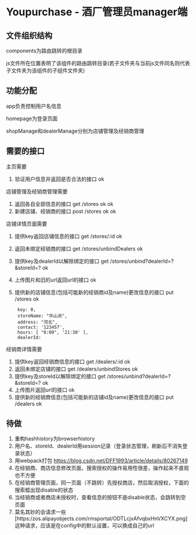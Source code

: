 # Youpurchase - 酒厂管理员manager端

## 文件组织结构

components为路由跳转的根目录

js文件所在位置表明了该组件的路由跳转目录(若子文件夹与当前js文件同名则代表子文件夹为该组件的子组件文件夹)

## 功能分配

app负责控制用户名信息

homepage为登录页面

shopManage和dealerManage分别为店铺管理及经销商管理

## 需要的接口

主页需要

1. 验证用户信息并返回是否合法的接口 ok

店铺管理及经销商管理需要

1. 返回各自全部信息的接口 get /stores ok ok
2. 新建店铺、经销商的接口 post /stores  ok ok

店铺详情页面需要

1. 提供key返回店铺信息的接口                                    get /stores/:id  ok
2. 返回未绑定经销商的接口                                       get /stores/unbindDealers  ok
3. 提供key及dealerId以解除绑定的接口                               get /stores/unbind?dealerId=?&storeId=? ok
4. 上传图片和旧的url返回url的接口                               ok
5. 提供新的店铺信息(包括可能新的经销商id及name)更改信息的接口       put /stores ok

        key: 0, 
        storeName: "华山派", 
        address: "河北",  
        contact: '123457', 
        hours: [ "8:00", '21:30' ],
        dealerId: 

经销商详情需要

1. 提供key返回经销商信息的接口 get /dealers/:id  ok
2. 返回未绑定店铺的接口     get /dealers/unbindStores ok
3. 提供key及storeId以解除绑定的接口 get /stores/unbind?dealerId=?&storeId=? ok
4. 上传图片返回url的接口                                        ok
5. 提供新的经销商信息(包括可能新的店铺id及name)更改信息的接口   put /dealers ok

## 待做

1. 重构hashhistory为browserhistory
2. 用户名、storeId、dealerId用session记录（登录状态管理，刷新后不消失登录状态）
3. 用webpack打包 https://blog.csdn.net/DFF1993/article/details/80267149
4. 在经销商、商店信息修改页面，搜索授权的操作易用性很差，操作起来不直观也不方便
5. 在经销商管理页面，同一页面（不跳转）先授权商店，然后取消授权，下面的搜索框出现disable的状态
6. 当经销商或者商店未授权时，查看信息的按钮不是disable状态，会跳转到空页面
7. 莫名其妙的会请求一些[https:/zos.alipayobjects.com/rmsportal/ODTLcjxAfvqbxHnVXCYX.png]这种请求，应该是在config中的默认设置，可以换成自己的url